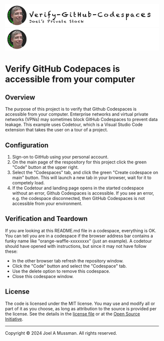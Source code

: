 [//]: # (README.md)
[//]: # (Copyright © 2024 Joel A Mussman. All rights reserved.)
[//]: #

![Banner Light](https://raw.githubusercontent.com/jmussman/cdn-fun/main/banners/banner-verify-github-codespaces-light.png#gh-light-mode-only)
![banner Dark](https://raw.githubusercontent.com/jmussman/cdn-fun/main/banners/banner-verify-github-codespaces-dark.png#gh-dark-mode-only)

# Verify GitHub Codepaces is accessible from your computer

## Overview

The purpose of this project is to verify that Github Codespaces is accessible from your computer.
Enterprise networks and virtual private networks (VPNs) may sometimes block GitHub Codespaces to prevent data leakage.
This example uses Codetour, which is a Visual Studio Code extension that takes the user on a tour of a project.

## Configuration

1. Sign-on to GitHub using your personal account.
1. On the main page of the respository for this project click the green "Code" button at the upper right.
1. Select the "Codespaces"  tab, and click the green "Create codespace on main" button.
This will launch a new tab in your browser, wait for it to competely load.
1. If the Codetour and landing page opens in the started codespace without an error, Github Codespaces is accessible.
If you see an error, e.g. the codespace disconnected, then GitHub Codespaces is not accessible from your environment.

## Verification and Teardown

If you are looking at this README.md file in a codespace, everything is OK.
You can tell you are in a codespace if the browser address bar contains a funky name like "orange-waffle-xxxxxxxx" (just an example).
A codetour should have opened with instructions, but since it may not have follow these:

* In the other browser tab refresh the repository window.
* Click the \"Code\" button and select the \"Codespace\" tab.
* Use the delete option to remove this codespace.
* Close this codespace window.

## License

The code is licensed under the MIT license. You may use and modify all or part of it as you choose, as long as attribution to the source is provided per the license. See the details in the [license file](./LICENSE.md) or at the [Open Source Initiative](https://opensource.org/licenses/MIT).


<hr>
Copyright © 2024 Joel A Mussman. All rights reserved.